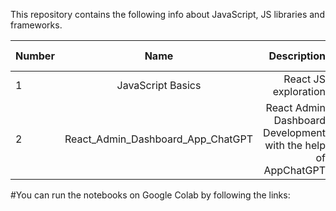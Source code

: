 This repository contains the following  info about JavaScript, JS libraries and frameworks.

| Number        | Name                             | Description                                                   |  Online Notebook | 
| ------------- |:--------------------------------:|--------------------------------------------------------------:|-----------------:|
|  1            |JavaScript Basics                 |  React JS exploration                                         | [My Notebook](https://colab.research.google.com/github/BISH0808/JavaScript_basics/blob/main/React_JS.ipynb)
|  2            |React_Admin_Dashboard_App_ChatGPT | React Admin Dashboard Development with the help of AppChatGPT | [My Notebook](https://colab.research.google.com/github/BISH0808/JavaScript_basics/blob/main/React_Admin_Dashboard_App_ChatGPT.ipynb) | 

#You can run the notebooks on Google Colab by following the links:


